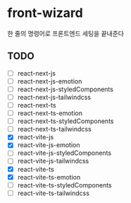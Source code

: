 # front-wizard

한 줄의 명령어로 프론트엔드 세팅을 끝내준다

## TODO

- [ ] react-next-js
- [ ] react-next-js-emotion
- [ ] react-next-js-styledComponents
- [ ] react-next-js-tailwindcss
- [ ] react-next-ts
- [ ] react-next-ts-emotion
- [ ] react-next-ts-styledComponents
- [ ] react-next-ts-tailwindcss
- [x] react-vite-js
- [x] react-vite-js-emotion
- [ ] react-vite-js-styledComponents
- [ ] react-vite-js-tailwindcss
- [x] react-vite-ts
- [x] react-vite-ts-emotion
- [ ] react-vite-ts-styledComponents
- [ ] react-vite-ts-tailwindcss
